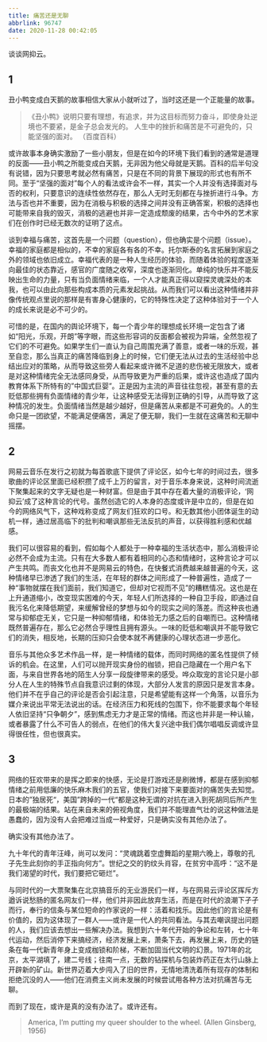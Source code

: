 ```yaml
---
title: 痛苦还是无聊
abbrlink: 96747
date: 2020-11-28 00:42:05
---
```


谈谈网抑云。

## 1

丑小鸭变成白天鹅的故事相信大家从小就听过了，当时这还是一个正能量的故事。

> 《丑小鸭》说明只要有理想，有追求，并为这目标而努力奋斗，即使身处逆境也不要紧，是金子总会发光的。
人生中的挫折和痛苦是不可避免的，只能坚强的面对。
（百度百科）

或许故事本身确实激励了一些小朋友，但是在如今的环境下我们看到的通常是道理的反面——丑小鸭之所能变成白天鹅，无非因为他父母就是天鹅。百科的后半句没有说错，因为只要思考就必然有痛苦，只是在不同的背景下展现的形式也有所不同。至于“坚强的面对”每个人的看法或许会不一样，其实一个人并没有选择面对与否的权利，只要意识的连续性依然存在，那么人无时无刻都在与挫折进行斗争。方法与否也并不重要，因为在消极与积极的选择之间并没有正确答案，积极的选择也可能带来自我的毁灭，消极的逃避也并非一定造成颓废的结果，古今中外的艺术家们在创作时已经无数次的证明了这点。

谈到幸福与痛苦，这首先是一个问题（question），但也确实是个问题（issue）。幸福的家庭都是相似的，不幸的家庭各有各的不幸。托尔斯泰的名言拓展到家庭之外的领域也依旧成立。幸福代表的是一种人生经历的体验，而随着体验的程度逐渐向最佳的状态靠近，感官的广度随之收窄，深度也逐渐同化。单纯的快乐并不能反映出生命的力量，只有当负面情绪来临，一个人才能真正得以窥探灵魂深处的本我，也可以由此向那些构成本质的元素发起挑战。从而我们可以看出这种情绪并非像传统观点里说的那样是有害身心健康的，它的特殊性决定了这种体验对于一个人的成长来说是必不可少的。

可惜的是，在国内的舆论环境下，每一个青少年的理想成长环境一定包含了诸如“阳光，乐观，开朗”等字眼，而这些形容词的反面都会被视为异端，全然忽视了它们的不可避免。如果学生们一直认为自己周围充满了善意，或者一味的乐观，甚至自恋，那么当真正的痛苦降临到身上的时候，它们便无法从过去的生活经验中总结出应对的策略，从而导致这些旁人看起来或许微不足道的悲伤被无限放大，或者是对这种情绪完全无法感同身受，从而导致更为严重的后果，或许这也造成了国内教育体系下所特有的”中国式巨婴”。正是因为主流的声音往往忽视，甚至有意的去贬低那些拥有负面情绪的青少年，让这种感受无法得到正确的引导，从而导致了这种情况的发生。负面情绪当然是越少越好，但是痛苦从来都是不可避免的。人的生命只是一团欲望，不能满足便痛苦，满足了便无聊，我们一生就在这痛苦和无聊中摇摆。

## 2

网易云音乐在发行之初就为每首歌底下提供了评论区，如今七年的时间过去，很多歌曲的评论区里面已经积攒了成千上万的留言，对于音乐本身来说，这种时间流逝下聚集起来的文字无疑也是一种财富。但是由于其中存在着大量的消极评论，‘网抑云’成了这种言论的代号。虽然创造它的人本身的态度或许是中立的，但是在如今的网络风气下，这种戏称变成了网友们狂欢的口号。和无数其他小团体诞生的动机一样，通过居高临下的批判和嘲讽那些无法反抗的声音，以获得胜利感和优越感。

我们可以很容易的看到，假如每个人都处于一种幸福的生活状态中，那么消极评论必然不会成为主流。只有在大多数人都有着相同的心态和情绪时，这种言论才可以产生共鸣。而丧文化也并不是网易云的特色，在快餐式消费越来越普遍的今天，这种情绪早已渗透了我们的生活，在年轻的群体之间形成了一种普遍性，造成了一种“事物就摆在我们面前，我们知道它，但却对它视而不见”的糟糕情况。这也是在上升通道缩小，改变现实困难的今天，年轻人们所选择的一种自卫手段，即通过自我污名化来降低期望，来缓解曾经的梦想与如今的现实之间的落差。而这种丧也通常与抑郁症无关，它只是一种抑郁情绪，和体验无力感之后的自嘲而已。这种情绪既然普遍存在，那么它必然合乎理性且拥有源头。一味的贬低和嘲讽并不能导致它们的消失，相反地，长期的压抑只会使本就不再健康的心理状态进一步恶化。

音乐与其他众多艺术作品一样，是一种情绪的载体，而同时网络的匿名性提供了倾诉的机会。在这里，人们可以抛开现实身份的枷锁，把自己隐藏在一个用户名下面，与来自世界各地的陌生人分享一段旋律带来的感受。哗众取宠的言论只是小部分人在人生的特殊节点自我意识过剩的体现，大部分人发言的原因只是发言本身。他们并不在乎自己的评论是否会引起注意，只是希望能有这样一个角落，以音乐为媒介来说出平常无法说出的话。在经济压力和死线的包围下，你不能要求每个年轻人依旧坚持“只争朝夕”，感到焦虑无力才是正常的情绪。而这也并非是一种认输，或者暴露了什么不可告人的弱点，在他们的伟大复兴途中我们偶尔唱唱反调或许显得很任性，但也很真实。

## 3

网络的狂欢带来的是挥之即来的快感，无论是打游戏还是刷微博，都是在感到抑郁情绪之前用低廉的快乐麻木我们的五官，使我们对接下来要面对的痛苦失去知觉。日本的”独居死“，美国”跨掉的一代“都是这种无谓的对抗在进入到死胡同后所产生的最极端的结果。站在来自未来的俯视角度，我们并不能理直气壮的说这种做法是愚蠢的，因为没有人会把难过当成一种爱好，只是确实没有其他办法了。

确实没有其他办法了。

九十年代的青年汪峰，尚可以发问：“灵魂跳着空虚舞蹈的星期六晚上，尊敬的孔子先生此刻你的手正指向何方”。世纪之交的豹纹头肖容，在贫穷中高呼：“这不是我们渴望的时代，我们要把它砸烂”。

与同时代的一大票聚集在北京搞音乐的无业游民们一样，与在网易云评论区挥斥方遒诉说愁肠的匿名网友们一样，他们并非因此放弃生活，而是在时代的浪潮下孑孑而行，奉行的信条与某位短命的作家说的一样：活着和找乐。因此他们的言论是有价值的，因为这体现了一群人——或许是一代人的共同看法。与其去嘲讽提出问题的人，我们应该去想出一些解决办法。我想到六十年代开始的争论和左转，七十年代运动，然后消停下来搞经济，经济发展上来，萧条下去，再发展上来，历史的链条在每一代新青年身上变成枷锁和阶梯，不断加固当代文明的幻景。1971年的北京，太平湖填了，建二号线；往南一点，无数的钻探机与包装炸药正在太行山脉上开辟新的矿山。新世界迈着大步闯入了旧的世界，无情地清洗着所有现存的体制和拒绝沉没的人——他们在消费主义尚未发展的时候尝试用各种方法对抗痛苦与无聊。

而到了现在，或许是真的没有办法了。或许还有。

> America, I’m putting my queer shoulder to the wheel. (Allen Ginsberg, 1956)

